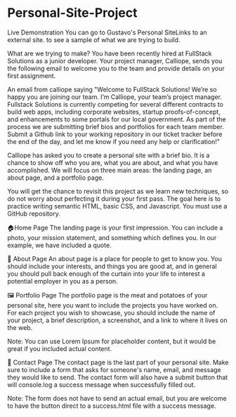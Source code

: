 # Personal-Site-Project
Live Demonstration
You can go to Gustavo's Personal SiteLinks to an external site. to see a sample of what we are trying to build.

What are we trying to make?
You have been recently hired at FullStack Solutions as a junior developer. Your project manager, Calliope, sends you the following email to welcome you to the team and provide details on your first assignment. 

An email from calliope saying "Welcome to FullStack Solutions! We’re so happy you are joining our team.  I’m Calliope, your team’s project manager. Fullstack Solutions is currently competing for several different contracts to build web apps, including corporate websites, startup proofs-of-concept, and enhancements to some portals for our local government. As part of the process we are submitting brief bios and portfolios for each team member. Submit a Github link to your working repository in our ticket tracker before the end of the day, and let me know if you need any help or clarification!"

Calliope has asked you to create a personal site with a brief bio. It is a chance to show off who you are, what you are about, and what you have accomplished. We will focus on three main areas: the landing page, an about page, and a portfolio page.

You will get the chance to revisit this project as we learn new techniques, so do not worry about perfecting it during your first pass. The goal here is to practice writing semantic HTML, basic CSS, and Javascript. You must use a GitHub repository.

🏠Home Page
The landing page is your first impression. You can include a photo, your mission statement, and something which defines you. In our example, we have included a quote.

👤 About Page
An about page is a place for people to get to know you. You should include your interests, and things you are good at, and in general you should pull back enough of the curtain into your life to interest a potential employer in you as a person.

🖼️ Portfolio Page
The portfolio page is the meat and potatoes of your personal site, here you want to include the projects you have worked on. For each project you wish to showcase, you should include the name of your project, a brief description, a screenshot, and a link to where it lives on the web.

Note: You can use Lorem Ipsum for placeholder content, but it would be great if you included actual content.

📩 Contact Page
 The contact page is the last part of your personal site. Make sure to include a form that asks for someone's name, email, and message they would like to send. The contact form will also have a submit button that will console.log a success message when successfully filled out.

Note: The form does not have to send an actual email, but you are welcome to have the button direct to a success.html file with a success message.

